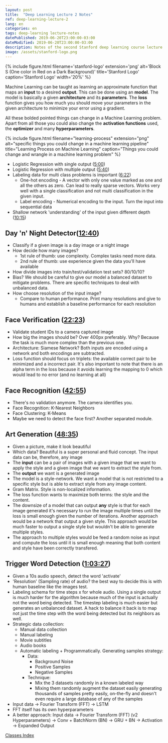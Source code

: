 ```yaml
---
layout: post
title:  "Deep Learning Lecture 2 Notes"
ref: deep-learning-lecture-2
lang: en
categories: en
tags: deep-learning lecture-notes
datePublished: 2019-06-20T23:00:00-03:00
dateModified: 2019-06-20T23:00:00-03:00
description: Notes of the second Stanford deep learning course lecture.
image: /assets/stanford-logo.png
---
```

{% include figure.html filename='stanford-logo' extension='png' alt='Block S (One color in Red on a Dark Background)' title='Stanford Logo' caption='Stanford Logo' width='20%' %}

Machine Learning can be taught as learning an approximate function that maps an **input** to a desired **output**. This can be done using an **model**. The model is basically a given **architecture** and its **parameters**. The **loss** function gives you how much you should move your parameters in the given architecture to minimize your error using a gradient.

All these bolded pointed things can change in a Machine Learning problem. Apart from all those you could also change the **activation functions** used, the **optimizer** and many **hyperparameters**.

{% include figure.html filename="learning-process" extension="png" alt="specific things you could change in a machine learning pipeline" title="Learning Process on Machine Learning" caption="Things you could change and wrangle in a machine learning problem" %}

* Logistic Regression with single output (<a href="https://youtu.be/AwQHqWyHRpU?t=295" rel="nofollow">5:00</a>)
* Logistic Regression with multiple output (<a href="https://youtu.be/AwQHqWyHRpU?t=341" rel="nofollow">5:40</a>)
* Labeling data for multi class problems is important (<a href="https://youtu.be/AwQHqWyHRpU?t=382" rel='nofollow'>6:22</a>)
	* One-hot encoding - A vector with only one value marked as one and all the others as zero. Can lead to really sparse vectors. Works very well with a single classification and not multi classification in the given input.
	* Label encoding - Numerical encoding to the input. Turn the input into sequential data
* Shallow network 'understanding' of the input given different depth (<a href="https://youtu.be/AwQHqWyHRpU?t=615" rel='nofollow'>10:15</a>)

## Day 'n' Night Detector(<a href="https://youtu.be/AwQHqWyHRpU?t=763" rel='nofollow'>12:40</a>)
- Classify if a given image is a day image or a night image
- How decide how many images? 
	- 1st rule of thumb: use complexity. Complex tasks need more data. 
	- 2nd rule of thumb: use experience given the data you'll have available
- How divide images into train/test/validation test sets? 80/10/10?
- Bias? We should be careful to give our model a balanced dataset to mitigate problems. There are specific techniques to deal with unbalanced data.
- How choose resolution of the input image?
	- Compare to human performance. Print many resolutions and give to humans and establish a baseline performance for each resolution

## Face Verification (<a href="https://youtu.be/AwQHqWyHRpU?t=1343" rel='nofollow'>22:23</a>)
- Validate student IDs to a camera captured image
- How big the images should be? Over 400px preferably. Why? Because the task is much more complex than the previous one. 
- Architecture: Siamese Network? Both inputs are encoded using a network and both encodings are subtracted.
- Loss function should focus on triplets: the available correct pair to be minimized and a incorrect pair. It's also important to note that there is an alpha term in the loss because it avoids learning the mapping to 0 which would lead to no error (and no learning at all)

## Face Recognition (<a href="https://youtu.be/AwQHqWyHRpU?t=2577" rel='nofollow'>42:55</a>)
- There's no validation anymore. The camera identifies you.
- Face Recognition: K-Nearest Neighbors
- Face Clustering: K-Means
- Maybe we need to detect the face first? Another separated module.

## Art Generation (<a href="https://youtu.be/AwQHqWyHRpU?t=2915" rel='nofollow'>48:35</a>)
- Given a picture, make it look beautiful
- Which data? Beautiful is a super personal and fluid concept. The input data can be, therefore, any image
- The **input** can be a pair of images with a given image that we want to apply the style and a given image that we want to extract the style from.
- The **output** we want is a generated image
- The model is a style-network. We want a model that is not restricted to a specific style but is able to extract style from any image content.
- Gram Matrix. Style is non-localized information.
- The loss function wants to maximize both terms: the style and the content.
- The downsize of a model that can output **any** style is that for each image generated it's necessary to run the image multiple times until the loss is small enough given the number of iterations. Another approach would be a network that output a given style. This approach would be much faster to output a single style but wouldn't be able to generate multiple styles.
- The approach to multiple styles would be feed a random noise as input and compute the loss until it is small enough meaning that both content and style have been correctly transfered.

## Trigger Word Detection (<a href="https://youtu.be/AwQHqWyHRpU?t=3807" rel='nofollow'>1:03:27</a>)
- Given a 10s audio speech, detect the word 'activate'
- 'Resolution' (Sampling rate) of audio? the best way to decide this is with human baseline like the images test.
- Labeling schema for time steps x for whole audio. Using a single output is much harder for the algorithm because much of the input is actually not the word being detected. The timestep labeling is much easier but generates an unbalanced dataset. A hack to balance it back is to map not just the time step with the word being detected but its neighbors as well.
- Strategic data collection:
	- Manual data collection
	- Manual labeling
	- Movie subtitles
	- Audio books
	- Automatic labeling + Programmatically. Generating samples strategy:
		- Data:
			- Background Noise
			- Positive Samples
			- Negative Samples
		- Technique:
			- Mix the 3 datasets randomly in a known labeled way
			- Mixing them randomly augment the dataset easily generating thousands of samples pretty easily, on-the-fly and doesn't even require a large database of any of the samples
- Input data -> Fourier Transform (FFT) -> LSTM
- FFT itself has its own hyperparameters
- A better approach: Input data -> Fourier Transform (FFT) (v2 Hyperparameters) -> Conv + BatchNorm (BN) -> GRU + BN -> Activation -> Expanded Output

<a href="{{ site.baseurl }}{% link _posts/en/2019-05-20-stanford-deep-learning-notes-lecture-index.md  %}">Classes Index</a>